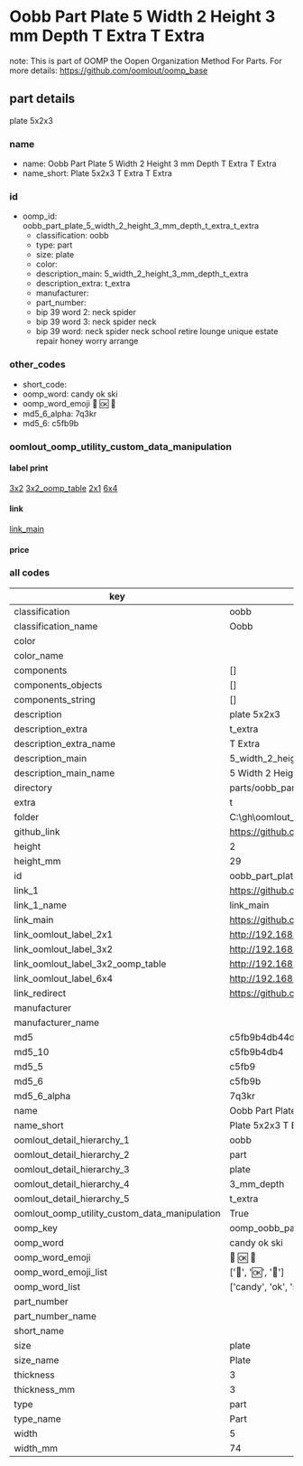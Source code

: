 # Oobb Part Plate 5 Width 2 Height 3 mm Depth T Extra T Extra  

note: This is part of OOMP the Oopen Organization Method For Parts. For more details: https://github.com/oomlout/oomp_base

##  part details
  



plate 5x2x3



### name
* name: Oobb Part Plate 5 Width 2 Height 3 mm Depth T Extra T Extra
* name_short: Plate 5x2x3 T Extra T Extra
### id
* oomp_id: oobb_part_plate_5_width_2_height_3_mm_depth_t_extra_t_extra
  * classification: oobb
  * type: part
  * size: plate
  * color: 
  * description_main: 5_width_2_height_3_mm_depth_t_extra
  * description_extra: t_extra
  * manufacturer: 
  * part_number: 
  * bip 39 word 2: neck spider
  * bip 39 word 3: neck spider neck
  * bip 39 word: neck spider neck school retire lounge unique estate repair honey worry arrange

### other_codes
* short_code: 
* oomp_word: candy ok ski
* oomp_word_emoji :candy: :ok: :ski:
* md5_6_alpha: 7q3kr
* md5_6: c5fb9b






### oomlout_oomp_utility_custom_data_manipulation
#### label print
[3x2](http://192.168.1.245:1112/?label=oomp%207q3kr)
[3x2_oomp_table](http://192.168.1.108:1112/?label=oomp%207q3kr)
[2x1](http://192.168.1.242:1112/?label=oomp%207q3kr)
[6x4](http://192.168.1.55:1112/?label=oomp%207q3kr)    

#### link

[link_main](https://github.com/oomlout/oomlout_oobb_version_4_generated_parts/tree/main/navigation_oomp/oobb/part/plate/5_width_2_height_3_mm_depth_t_extra/t_extra/part)                              

#### price







### all codes 
| key | value |  
| --- | --- |  
| classification | oobb |  
| classification_name | Oobb |  
| color |  |  
| color_name |  |  
| components | [] |  
| components_objects | [] |  
| components_string | [] |  
| description | plate 5x2x3 |  
| description_extra | t_extra |  
| description_extra_name | T Extra |  
| description_main | 5_width_2_height_3_mm_depth_t_extra |  
| description_main_name | 5 Width 2 Height 3 mm Depth T Extra |  
| directory | parts/oobb_part_plate_5_width_2_height_3_mm_depth_t_extra_t_extra |  
| extra | t |  
| folder | C:\gh\oomlout_oobb_version_4_generated_parts\parts\oobb_part_plate_5_width_2_height_3_mm_depth_t_extra_t_extra |  
| github_link | https://github.com/oomlout/oomlout_oomp_part_src/tree/main/parts/oobb_part_plate_5_width_2_height_3_mm_depth_t_extra_t_extra |  
| height | 2 |  
| height_mm | 29 |  
| id | oobb_part_plate_5_width_2_height_3_mm_depth_t_extra_t_extra |  
| link_1 | https://github.com/oomlout/oomlout_oobb_version_4_generated_parts/tree/main/navigation_oomp/oobb/part/plate/5_width_2_height_3_mm_depth_t_extra/t_extra/part |  
| link_1_name | link_main |  
| link_main | https://github.com/oomlout/oomlout_oobb_version_4_generated_parts/tree/main/navigation_oomp/oobb/part/plate/5_width_2_height_3_mm_depth_t_extra/t_extra/part |  
| link_oomlout_label_2x1 | http://192.168.1.242:1112/?label=oomp%207q3kr |  
| link_oomlout_label_3x2 | http://192.168.1.245:1112/?label=oomp%207q3kr |  
| link_oomlout_label_3x2_oomp_table | http://192.168.1.108:1112/?label=oomp%207q3kr |  
| link_oomlout_label_6x4 | http://192.168.1.55:1112/?label=oomp%207q3kr |  
| link_redirect | https://github.com/oomlout/oomlout_oobb_version_4_generated_parts/tree/main/parts/oobb_plate_05_02_03_ex_t |  
| manufacturer |  |  
| manufacturer_name |  |  
| md5 | c5fb9b4db44d7db2115bfc0d27746c9d |  
| md5_10 | c5fb9b4db4 |  
| md5_5 | c5fb9 |  
| md5_6 | c5fb9b |  
| md5_6_alpha | 7q3kr |  
| name | Oobb Part Plate 5 Width 2 Height 3 mm Depth T Extra T Extra |  
| name_short | Plate 5x2x3 T Extra T Extra |  
| oomlout_detail_hierarchy_1 | oobb |  
| oomlout_detail_hierarchy_2 | part |  
| oomlout_detail_hierarchy_3 | plate |  
| oomlout_detail_hierarchy_4 | 3_mm_depth |  
| oomlout_detail_hierarchy_5 | t_extra |  
| oomlout_oomp_utility_custom_data_manipulation | True |  
| oomp_key | oomp_oobb_part_plate_5_width_2_height_3_mm_depth_t_extra_t_extra |  
| oomp_word | candy ok ski |  
| oomp_word_emoji | :candy: :ok: :ski: |  
| oomp_word_emoji_list | [':candy:', ':ok:', ':ski:'] |  
| oomp_word_list | ['candy', 'ok', 'ski'] |  
| part_number |  |  
| part_number_name |  |  
| short_name |  |  
| size | plate |  
| size_name | Plate |  
| thickness | 3 |  
| thickness_mm | 3 |  
| type | part |  
| type_name | Part |  
| width | 5 |  
| width_mm | 74 |  
